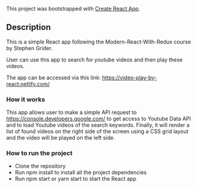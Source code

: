 This project was bootstrapped with [Create React App](https://github.com/facebook/create-react-app).

## Description

This is a simple React app following the Modern-React-With-Redux course by Stephen Grider. 

User can use this app to search for youtube videos and then play these videos.

The app can be accessed via this link: https://video-play-by-react.netlify.com/

### How it works

This app allows user to make a simple API request to https://console.developers.google.com/ to get access to Youtube Data API and to load Youtube videos of the search keywords. Finally, it will render a list of found videos on the right side of the screen using a CSS grid layout and the video will be played on the left side.

### How to run the project

* Clone the repository
* Run npm install to install all the project dependencies
* Run npm start or yarn start to start the React app
